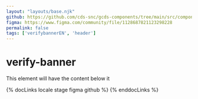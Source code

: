 ```yaml
---
layout: "layouts/base.njk"
github: https://github.com/cds-snc/gcds-components/tree/main/src/components/gcds-verify-banner
figma: https://www.figma.com/community/file/1128687821123298228
permalink: false
tags: ['verifybannerEN', 'header']
---
```


# verify-banner

This element will have the content below it

{% docLinks locale stage figma github %}
{% enddocLinks %}
